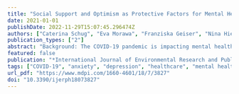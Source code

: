 ```yaml
---
title: "Social Support and Optimism as Protective Factors for Mental Health among 7765 Healthcare Workers in Germany during the COVID-19 Pandemic: Results of the VOICE Study"
date: 2021-01-01
publishDate: 2022-11-29T15:07:45.296474Z
authors: ["Caterina Schug", "Eva Morawa", "Franziska Geiser", "Nina Hiebel", "Petra Beschoner", "Lucia Jerg-Bretzke", "Christian Albus", "Kerstin Weidner", "Susann Steudte-Schmiedgen", "Andrea Borho", "Marietta Lieb", "Yesim Erim"]
publication_types: ["2"]
abstract: "Background: The COVID-19 pandemic is impacting mental health worldwide, particularly among healthcare workers (HCWs). Risk and protective factors for depression and generalized anxiety in healthcare workers need to be identified to protect their health and ability to work. Social support and optimism are known protective psychosocial resources, but have not been adequately studied in the context of the COVID-19 pandemic among healthcare workers in Germany. Methods: Within the first wave of the VOICE study (n = 7765), a longitudinal web-based survey study among healthcare workers in Germany, we assessed symptoms of depression (PHQ-2) and generalized anxiety (GAD-2), social support (ENRICHD Social Support Inventory; ESSI), and generalized optimism as well as sociodemographic, occupational, and COVID-19 related variables. Multiple linear regression analyses were conducted to examine associations between the constructs. Results: The analyses revealed that higher levels of social support and optimism were associated with lower levels of depression and generalized anxiety. They showed a higher association with depression and generalized anxiety than demographic or occupational risk factors such as female gender and direct contact with infected individuals. Conclusion: Psychosocial resources such as social support and optimism appear to contribute to successful coping with the COVID-19 pandemic and should be considered in future studies."
featured: false
publication: "*International Journal of Environmental Research and Public Health*"
tags: ["COVID-19", "anxiety", "depression", "healthcare", "mental health", "optimism", "resources", "social support"]
url_pdf: "https://www.mdpi.com/1660-4601/18/7/3827"
doi: "10.3390/ijerph18073827"
---
```


